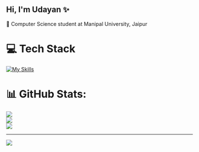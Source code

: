 ## Hi, I'm Udayan ✨

🧠 Computer Science student at Manipal University, Jaipur <br>
# 💻 Tech Stack
[![My Skills](https://skillicons.dev/icons?i=js,html,css,java,mysql,express,react,nodejs)](https://skillicons.dev)

# 📊 GitHub Stats:
![](https://github-readme-stats.vercel.app/api?username=sanmotraudayan&theme=tokyonight&hide_border=false&include_all_commits=false&count_private=false)<br/>
![](https://nirzak-streak-stats.vercel.app/?user=sanmotraudayan&theme=tokyonight&hide_border=false)<br/>
![](https://github-readme-stats.vercel.app/api/top-langs/?username=sanmotraudayan&theme=tokyonight&hide_border=false&include_all_commits=false&count_private=false&layout=compact)

---
[![](https://visitcount.itsvg.in/api?id=sanmotraudayan&icon=0&color=0)](https://visitcount.itsvg.in)

<!-- Proudly created with GPRM ( https://gprm.itsvg.in ) -->
